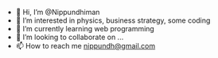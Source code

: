 - 👋 Hi, I’m @Nippundhiman
- 👀 I’m interested in physics, business strategy, some coding
- 🌱 I’m currently learning web programming
- 💞️ I’m looking to collaborate on ...
- 📫 How to reach me nippundh@gmail.com

<!---
Nippundhiman/Nippundhiman is a ✨ special ✨ repository because its `README.md` (this file) appears on your GitHub profile.
You can click the Preview link to take a look at your changes.
--->
